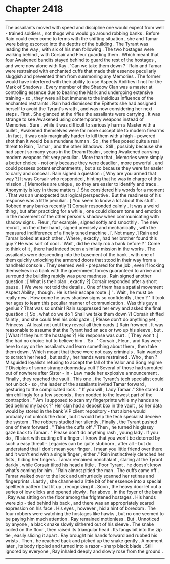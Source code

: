 
# Chapter 2418


---

The assailants moved with speed and discipline one would expect from well - trained soldiers , not thugs who would go around robbing banks . Before Rain could even come to terms with the shifting situation , she and Tamar were being escorted into the depths of the building .
The Tyrant was leading the way , with six of his men following . The two hostages were walking behind , with Corsair and Fleur guarding them .
Which meant that four Awakened bandits stayed behind to guard the rest of the hostages , and were now alone with Ray .
'Can we take them down ? '
Rain and Tamar were restrained with enchanted cuffs that made their essence peculiarly sluggish and prevented them from summoning any Memories . The former would have interfered with their ability to use Aspects Abilities if not for the Mark of Shadows . Every member of the Shadow Clan was a master at controlling essence due to bearing the Mark and undergoing extensive training - so , they were all but immune to the insidious influence of the enchanted restraints .
Rain had dismissed the Epithets she had assigned herself to avoid the Tyrant's wrath , and was now considering her next steps .
First . She glanced at the rifles the assailants were carrying . It was strange to see Awakened using contemporary weapons instead of Memories . Sure , while it was difficult to seriously harm a Master with a bullet , Awakened themselves were far more susceptible to modern firearms . In fact , it was only marginally harder to kill them with a high - powered shot than it would be a mundane human . So , the rifles posed quite a real threat to Rain , Tamar , and the other Shadows . Still , possibly because she had spent so many years in the Dream Realm , seeing Awakened carrying modern weapons felt very peculiar . More than that , Memories were simply a better choice - not only because they were deadlier , more powerful , and could possess potent enchantments , but also because they were far easier to carry and conceal .
Rain signed a question :
[ Why are you armed that way ?]
It was Corsair who responded , hinting that he was in charge of this mission .
[ Memories are unique , so they are easier to identify and trace . Anonymity is key in these matters .]
She considered his words for a moment . That was an unexpected but logical perspective . But the readiness of his response was a little peculiar .
[ You seem to know a lot about this stuff . Robbed many banks recently ?]
Corsair responded calmly . It was a weird thing , but after practicing for a while , one could discern tone and emotion in the movement of the other person's shadow when communicating with shadow signs . Fleur , for example , signed softly and smoothly . The new recruit , on the other hand , signed precisely and mechanically , with the measured indifference of a finely tuned machine .
[. Not many .]
Rain and Tamar looked at each other . Where , exactly , had her brother found this guy ?
He was sort of cool .
'Wait , did he really rob a bank before ? '
Come to think of it , there had indeed been a similar mission in the works .
The assailants were descending into the basement of the bank , with one of them quickly unlocking the armored doors that stood in their way from a handheld console . They seemed well - prepared for the job , even if locking themselves in a bank with the government forces guaranteed to arrive and surround the building rapidly was pure madness .
Rain signed another question :
[ What is their plan , exactly ?]
Corsair responded after a short pause .
[ We were not told the details . One of them has a spatial movement Aspect Ability , though . He is their escape route .]
' . Wait , he must be really new . How come he uses shadow signs so confidently , then ? '
It took her ages to learn this peculiar manner of communication . Was this guy a genius ?
That was so unfair !
Rain suppressed her envy and asked the final question :
[ So , what do we do ? Shall we take them down ?]
Corsair shifted faintly , and she could feel his cold gaze .
[ Please don't do anything yet , Princess . At least not until they reveal all their cards .]
Rain frowned . It was reasonable to assume that the Tyrant had an ace or two up his sleeve , but .
[ What if they hurt the hostages ?]
His response was curt .
[ They won't .]
She had no choice but to believe him .
'So . '
Corsair , Fleur , and Ray were here to spy on the assailants and learn something about them , then take them down . Which meant that these were not easy criminals .
Rain wanted to scratch her head , but sadly , her hands were restrained . Who , then ? Misguided loyalists refusing to accept the fall of the Valor and Song regime ? Disciples of some strange doomsday cult ?
Several of those had sprouted out of nowhere after Sister - In - Law made her explosive announcement .
Finally , they reached the vault . This one , the Tyrant's tech specialist could not unlock - so , the leader of the assailants invited Tamar forward , gesturing to the complicated lock .
" If you will , Lady Tamar ."
She stared at him chillingly for a few seconds , then nodded to the lowest part of the contraption .
" Am I supposed to scan my fingerprints while my hands are tied behind my back ?"
Her clan had a deposit box in the vault , so her data would by stored in the bank VIP client repository - that alone would probably not unlock the door , but it would help the tech specialist deceive the system .
The robbers studied her silently . Finally , the Tyrant pushed one of them forward .
" Take the cuffs off ."
Then , he turned his glassy gaze back to Tamar .
" Please don't do anything rash , young lady . If you do , I'll start with cutting off a finger . I know that you won't be deterred by such a easy threat - Legacies can be quite stubborn , after all - but do understand that I don't mean your finger . I mean you little friend over there and it won't end with a single finger , either ."
Rain instinctively clenched her fists , hiding her fingers . Tamar remained nonchalant , staring at the Tyrant darkly , while Corsair tilted his head a little .
'Poor Tyrant . he doesn't know what's coming for him . '
Rain almost pitied the man .
The cuffs came off .
Tamar walked over to the lock and unhurriedly scanned her retinas and fingerprints . Lastly , she channeled a little bit of her essence into a special spelltech pattern that lit up , recognizing it . Soon , the heavy door let out a series of low clicks and opened slowly .
Far above , in the foyer of the bank , Ray was sitting on the floor among the frightened hostages . His hands were zip - tied behind his back , and there was an appropriately scared expression on his face . His eyes , however , hid a hint of boredom . The four robbers were watching the hostages like hawks , but no one seemed to be paying him much attention .
Ray remained motionless . But . Unnoticed by anyone , a black snake slowly slithered out of his sleeve . The snake coiled on the floor , then raised its triangular head . Its fangs bit into the zip tie , easily slicing it apart .
Ray brought his hands forward and rubbed his wrists . Then , he reached back and picked up the snake gently . A moment later , its body rippled and turned into a razor - sharp black blade .
Still ignored by everyone , Ray inhaled deeply and slowly rose from the ground .

---

